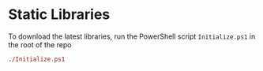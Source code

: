 # Static Libraries

To download the latest libraries, run the PowerShell script `Initialize.ps1` in the root of the repo

```ps
./Initialize.ps1
```